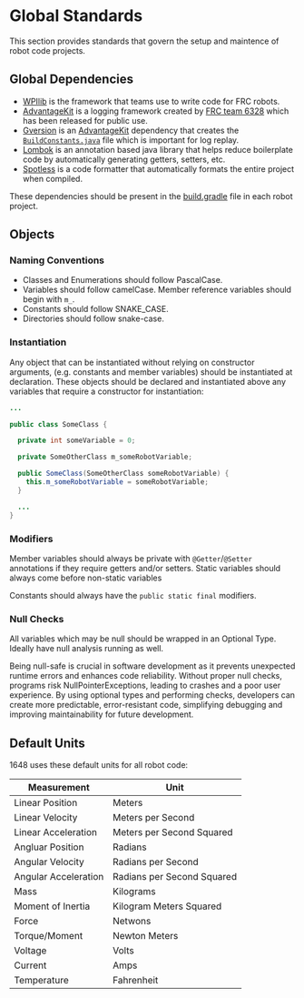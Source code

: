 # Global Standards
This section provides standards that govern the setup and maintence of robot code projects.

## Global Dependencies
* [WPIlib](https://github.com/wpilibsuite/allwpilib) is the framework that teams use to write code for FRC robots.
* [AdvantageKit](https://github.com/Mechanical-Advantage/AdvantageKit) is a logging framework created by [FRC team 6328](https://www.thebluealliance.com/team/6328/) which has been released for public use.
* [Gversion](https://github.com/lessthanoptimal/gversion-plugin) is an [AdvantageKit](https://github.com/Mechanical-Advantage/AdvantageKit) dependency that creates the [```BuildConstants.java```](BuildConstants.java) file which is important for log replay.
* [Lombok](https://projectlombok.org/) is an annotation based java library that helps reduce boilerplate code by automatically generating getters, setters, etc.
* [Spotless](https://github.com/diffplug/spotless) is a code formatter that automatically formats the entire project when compiled.

These dependencies should be present in the [build.gradle](build.gradle) file in each robot project.

## Objects
### Naming Conventions
* Classes and Enumerations should follow PascalCase.
* Variables should follow camelCase. Member reference variables should begin with `m_`.
* Constants should follow SNAKE_CASE.
* Directories should follow snake-case.

### Instantiation
Any object that can be instantiated without relying on constructor arguments, (e.g. constants and member variables) should be instantiated at declaration. These objects should be declared and instantiated above any variables that require a constructor for instantiation:

```java
...

public class SomeClass {

  private int someVariable = 0;

  private SomeOtherClass m_someRobotVariable;

  public SomeClass(SomeOtherClass someRobotVariable) {
    this.m_someRobotVariable = someRobotVariable;
  }

  ...
}
```

### Modifiers
Member variables should always be private with ```@Getter```/```@Setter``` annotations if they require getters and/or setters. Static variables should always come before non-static variables

Constants should always have the ```public static final``` modifiers.


### Null Checks
All variables which may be null should be wrapped in an Optional Type. Ideally have null analysis running as well.

Being null-safe is crucial in software development as it prevents unexpected runtime errors and enhances code reliability. Without proper null checks, programs risk NullPointerExceptions, leading to crashes and a poor user experience. By using optional types and performing checks, developers can create more predictable, error-resistant code, simplifying debugging and improving maintainability for future development.

## Default Units
1648 uses these default units for all robot code:

|Measurement | Unit|
|------------|------|
|Linear Position|Meters|
|Linear Velocity|Meters per Second|
|Linear Acceleration|Meters per Second Squared|
|Angluar Position|Radians|
|Angular Velocity|Radians per Second|
|Angular Acceleration|Radians per Second Squared|
|Mass|Kilograms|
|Moment of Inertia|Kilogram Meters Squared|
|Force|Netwons|
|Torque/Moment|Newton Meters|
|Voltage|Volts|
|Current|Amps|
|Temperature|Fahrenheit|
